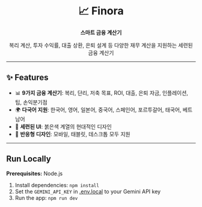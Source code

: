 <div align="center">
<h1>📈 Finora</h1>
<p><strong>스마트 금융 계산기</strong></p>
<p>복리 계산, 투자 수익률, 대출 상환, 은퇴 설계 등 다양한 재무 계산을 지원하는 세련된 금융 계산기</p>
</div>

---

## ✨ Features

- 📊 **9가지 금융 계산기**: 복리, 단리, 저축 목표, ROI, 대출, 은퇴 자금, 인플레이션, 팁, 손익분기점
- 🌍 **다국어 지원**: 한국어, 영어, 일본어, 중국어, 스페인어, 포르투갈어, 태국어, 베트남어
- 🎨 **세련된 UI**: 붉은색 계열의 현대적인 디자인
- 📱 **반응형 디자인**: 모바일, 태블릿, 데스크톱 모두 지원

---

## Run Locally

**Prerequisites:**  Node.js


1. Install dependencies:
   `npm install`
2. Set the `GEMINI_API_KEY` in [.env.local](.env.local) to your Gemini API key
3. Run the app:
   `npm run dev`
